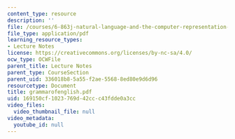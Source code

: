 ```yaml
---
content_type: resource
description: ''
file: /courses/6-863j-natural-language-and-the-computer-representation-of-knowledge-spring-2003/169150cf1023769d42ccc43fdde0a3cc_grammarofenglish.pdf
file_type: application/pdf
learning_resource_types:
- Lecture Notes
license: https://creativecommons.org/licenses/by-nc-sa/4.0/
ocw_type: OCWFile
parent_title: Lecture Notes
parent_type: CourseSection
parent_uid: 336018b8-5a55-f2ae-5568-8ed80e9d6d96
resourcetype: Document
title: grammarofenglish.pdf
uid: 169150cf-1023-769d-42cc-c43fdde0a3cc
video_files:
  video_thumbnail_file: null
video_metadata:
  youtube_id: null
---
```

